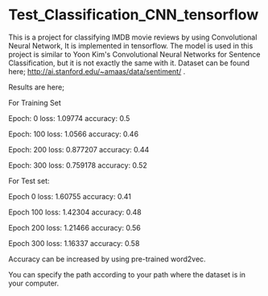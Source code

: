 # Test_Classification_CNN_tensorflow
This is a project for classifying IMDB movie reviews by using Convolutional Neural Network, It is implemented in tensorflow. 
The model is used in this project is similar to Yoon Kim's Convolutional Neural Networks for Sentence Classification, but it is not exactly the same with it.
Dataset can be found here; http://ai.stanford.edu/~amaas/data/sentiment/ .

Results are here;

  For Training Set
  
Epoch: 0 loss: 1.09774 accuracy: 0.5

Epoch: 100 loss: 1.0566 accuracy: 0.46

Epoch: 200 loss: 0.877207 accuracy: 0.44

Epoch: 300 loss: 0.759178 accuracy: 0.52

  For Test set:
  
Epoch 0 loss: 1.60755 accuracy: 0.41

Epoch 100 loss: 1.42304 accuracy: 0.48

Epoch 200 loss: 1.21466 accuracy: 0.56

Epoch 300 loss: 1.16337 accuracy: 0.58


Accuracy can be increased by using pre-trained word2vec.

You can specify the path according to your path where the dataset is in your computer.
